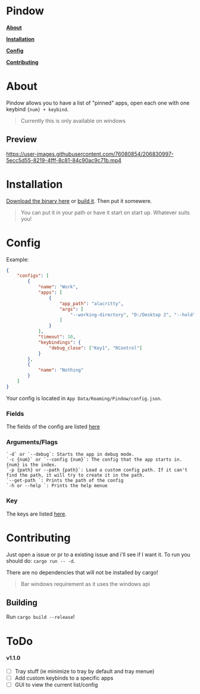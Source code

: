 # Pindow
**[About](#About)**

**[Installation](#Installation)**

**[Config](#Config)**

**[Contributing](#Contributing)**

# About
Pindow allows you to have a list of "pinned" apps, open each one with one keybind `{num} + keybind`.
> Currently this is only available on windows
## Preview
https://user-images.githubusercontent.com/76080854/206830997-5ecc5d55-8219-4fff-8c81-84c90ac9c71b.mp4


# Installation
[Download the binary here](https://github.com/YummyOreo/Pindow/releases) or [build it](#Building). Then put it somewere.

> You can put it in your path or have it start on start up. Whatever suits you!

# Config
Example:
```json
{
    "configs": [
        {
            "name": "Work",
            "apps": [
                {
                    "app_path": "alacritty",
                    "args": [
                        "--working-directory", "D:/Desktop 2", "--hold"
                    ]
                }
            ],
            "timeout": 10,
            "keybindings": {
                "debug_close": ["Key1", "RControl"]
            }
        },
        {
            "name": "Nothing"
        }
    ]
}
```
Your config is located in `App Data/Roaming/Pindow/config.json`.

### Fields
The fields of the config are listed [here](FIELDS.md)

### Arguments/Flags
    `-d` or `--debug`: Starts the app in debug mode.
    `-c {num}` or `--config {num}`: The config that the app starts in. {num} is the index.
    `-p {path} or --path {path}`: Load a custom config path. If it can't find the path, it will try to create it in the path.
    `--get-path `: Prints the path of the config
    `-h or --help `: Prints the help menue

### Key
The keys are listed [here](KEYS.md).

# Contributing
Just open a issue or pr to a existing issue and i'll see if I want it.
To run you should do: `cargo run -- -d`.

There are no dependencies that will not be installed by cargo!
> Bar windows requirement as it uses the windows api

## Building
Run `cargo build --release`!

# ToDo
#### v1.1.0
- [ ] Tray stuff (ie minimize to tray by default and tray menue)
- [ ] Add custom keybinds to a specific apps
- [ ] GUI to view the current list/config
